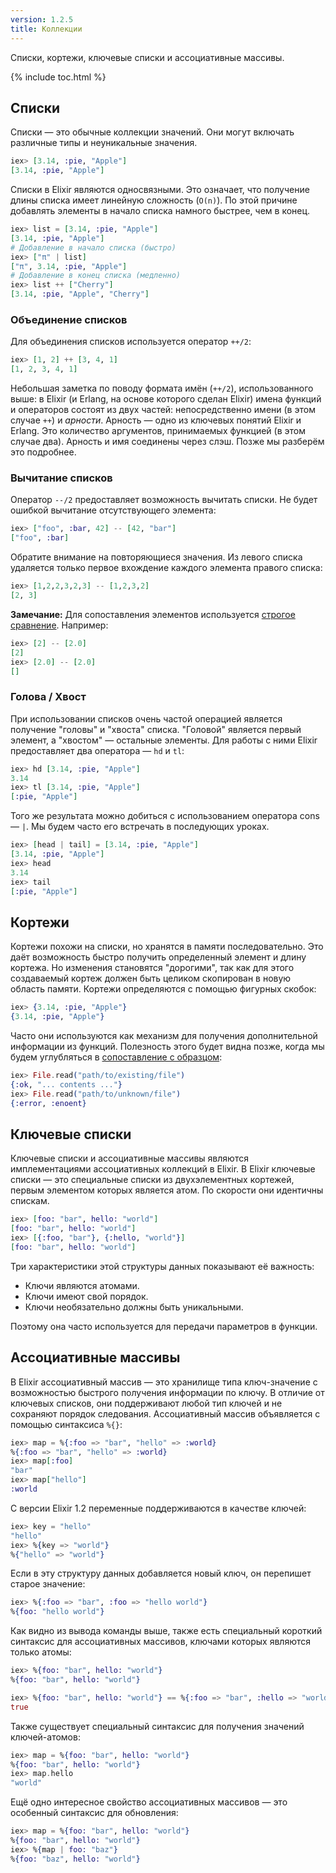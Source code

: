 ```yaml
---
version: 1.2.5
title: Коллекции
---
```


Списки, кортежи, ключевые списки и ассоциативные массивы.

{% include toc.html %}

## Списки
Списки &mdash; это обычные коллекции значений. Они могут включать различные типы и неуникальные значения.

```elixir
iex> [3.14, :pie, "Apple"]
[3.14, :pie, "Apple"]
```

Списки в Elixir являются односвязными.
Это означает, что получение длины списка имеет линейную сложность (`O(n)`).
По этой причине добавлять элементы в начало списка намного быстрее, чем в конец.

```elixir
iex> list = [3.14, :pie, "Apple"]
[3.14, :pie, "Apple"]
# Добавление в начало списка (быстро)
iex> ["π" | list]
["π", 3.14, :pie, "Apple"]
# Добавление в конец списка (медленно)
iex> list ++ ["Cherry"]
[3.14, :pie, "Apple", "Cherry"]
```

### Объединение списков

Для объединения списков используется оператор `++/2`:

```elixir
iex> [1, 2] ++ [3, 4, 1]
[1, 2, 3, 4, 1]
```

Небольшая заметка по поводу формата имён (`++/2`), использованного выше: в Elixir (и Erlang, на основе которого сделан Elixir) имена функций и операторов состоят из двух частей: непосредственно имени (в этом случае `++`) и _арности_. Арность &mdash; одно из ключевых понятий Elixir и Erlang. Это количество аргументов, принимаемых функцией (в этом случае два). Арность и имя соединены через слэш. Позже мы разберём это подробнее.

### Вычитание списков

Оператор `--/2` предоставляет возможность вычитать списки. Не будет ошибкой вычитание отсутствующего элемента:

```elixir
iex> ["foo", :bar, 42] -- [42, "bar"]
["foo", :bar]
```

Обратите внимание на повторяющиеся значения. Из левого списка удаляется только первое вхождение каждого элемента правого списка:

```elixir
iex> [1,2,2,3,2,3] -- [1,2,3,2]
[2, 3]
```

**Замечание:** Для сопоставления элементов используется [строгое сравнение](../basics#сравнения). Например:

```elixir
iex> [2] -- [2.0]
[2]
iex> [2.0] -- [2.0]
[]
```

### Голова / Хвост

При использовании списков очень частой операцией является получение "головы" и "хвоста" списка.
"Головой" является первый элемент, а "хвостом" &mdash; остальные элементы.
Для работы с ними Elixir предоставляет два оператора &mdash; `hd` и `tl`:

```elixir
iex> hd [3.14, :pie, "Apple"]
3.14
iex> tl [3.14, :pie, "Apple"]
[:pie, "Apple"]
```

Того же результата можно добиться с использованием оператора cons &mdash; `|`. Мы будем часто его встречать в последующих уроках.

```elixir
iex> [head | tail] = [3.14, :pie, "Apple"]
[3.14, :pie, "Apple"]
iex> head
3.14
iex> tail
[:pie, "Apple"]
```

## Кортежи

Кортежи похожи на списки, но хранятся в памяти последовательно.
Это даёт возможность быстро получить определенный элемент и длину кортежа. Но изменения становятся "дорогими", так как для этого создаваемый кортеж должен быть целиком скопирован в новую область памяти.
Кортежи определяются с помощью фигурных скобок:

```elixir
iex> {3.14, :pie, "Apple"}
{3.14, :pie, "Apple"}
```

Часто они используются как механизм для получения дополнительной информации из функций. Полезность этого будет видна позже, когда мы будем углубляться в [сопоставление с образцом](../pattern-matching/):

```elixir
iex> File.read("path/to/existing/file")
{:ok, "... contents ..."}
iex> File.read("path/to/unknown/file")
{:error, :enoent}
```

## Ключевые списки

Ключевые списки и ассоциативные массивы являются имплементациями ассоциативных коллекций в Elixir.
В Elixir ключевые списки &mdash; это специальные списки из двухэлементных кортежей, первым элементом которых является атом. По скорости они идентичны спискам.

```elixir
iex> [foo: "bar", hello: "world"]
[foo: "bar", hello: "world"]
iex> [{:foo, "bar"}, {:hello, "world"}]
[foo: "bar", hello: "world"]
```

Три характеристики этой структуры данных показывают её важность:

+ Ключи являются атомами.
+ Ключи имеют свой порядок.
+ Ключи необязательно должны быть уникальными.

Поэтому она часто используется для передачи параметров в функции.

## Ассоциативные массивы

В Elixir ассоциативный массив &mdash; это хранилище типа ключ-значение с возможностью быстрого получения информации по ключу.
В отличие от ключевых списков, они поддерживают любой тип ключей и не сохраняют порядок следования. Ассоциативный массив объявляется с помощью синтаксиса `%{}`:

```elixir
iex> map = %{:foo => "bar", "hello" => :world}
%{:foo => "bar", "hello" => :world}
iex> map[:foo]
"bar"
iex> map["hello"]
:world
```

С версии Elixir 1.2 переменные поддерживаются в качестве ключей:

```elixir
iex> key = "hello"
"hello"
iex> %{key => "world"}
%{"hello" => "world"}
```

Если в эту структуру данных добавляется новый ключ, он перепишет старое значение:

```elixir
iex> %{:foo => "bar", :foo => "hello world"}
%{foo: "hello world"}
```

Как видно из вывода команды выше, также есть специальный короткий синтаксис для ассоциативных массивов, ключами которых являются только атомы:

```elixir
iex> %{foo: "bar", hello: "world"}
%{foo: "bar", hello: "world"}

iex> %{foo: "bar", hello: "world"} == %{:foo => "bar", :hello => "world"}
true
```

Также существует специальный синтаксис для получения значений ключей-атомов:

```elixir
iex> map = %{foo: "bar", hello: "world"}
%{foo: "bar", hello: "world"}
iex> map.hello
"world"
```

Ещё одно интересное свойство ассоциативных массивов &mdash; это особенный синтаксис для обновления:

```elixir
iex> map = %{foo: "bar", hello: "world"}
%{foo: "bar", hello: "world"}
iex> %{map | foo: "baz"}
%{foo: "baz", hello: "world"}
```
